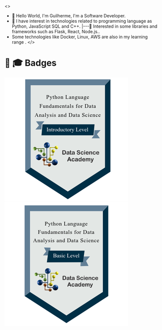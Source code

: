 <>
  - 👋 Hello World, I'm Guilherme, I'm a Software Developer.
  - 🌱 I have interest in technologies related to programming language as Python, JavaScript SQL and C++.
    |---🌳 Interested in some libraries and frameworks such as Flask, React, Node.js..
  - Some technologies like Docker, Linux, AWS are also in my learning range .
</> 


# 📜 🎓 Badges

[![Python to DataScientist Introduction](./badges/4f5fe358-921a-44eb-8184-4b73244d40e6.png)](./Python/certificate-fundamentos-de-linguagem-python-para-analise-de-dados-e-data-science-63eafc3b52d7b4001a07e6f5.pdf)
[![Outro Python to DataScientist Basics](./badges/a515232a-3528-49fe-bfe5-03d4ac321e36.png)](./Python/certificate-fundamentos-de-linguagem-python-para-analise-de-dados-e-data-science-64286d6220eef53fd7085c53.pdf)
